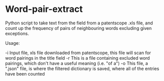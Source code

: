 # Word-pair-extract
Python script to take text from the field from a patentscope .xls file, and count up the frequency of pairs of neighbouring words excluding given exceptions.

Usage:

-i Input file, xls file downloaded from patentscope, this file will scan for word pairings in the title field
-r This is a file containing excluded word pairings, which don't have a useful meaning (i.e. "of a")
-o This file, a ".json" file, is where the filtered dictionary is saved, where all of the entries have been counted
